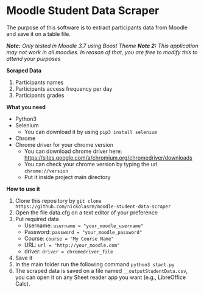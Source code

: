 # Moodle Student Data Scraper
The purpose of this software is to extract participants data from Moodle and save it on a table file.

_**Note:** Only tested in Moodle 3.7 using Boost Theme_
_**Note 2:** This application may not work in all moodles. In reason of that, you are free to modify this to attend your purposes_

**Scraped Data**
1. Participants names
2. Participants access frequency per day
3. Participants grades

**What you need**
* Python3
* Selenium
   * You can download it by using `pip3 install selenium`
* Chrome
* Chrome driver for your chrome version
   * You can download chrome driver here: https://sites.google.com/a/chromium.org/chromedriver/downloads 
   * You can check your chrome version by typing the url `chrome://version`
   * Put it inside project main directory

**How to use it**
1. Clone this repository by `git clone https://github.com/nickolasrm/moodle-student-data-scraper`
2. Open the file data.cfg on a text editor of your preference
3. Put required data
   * Username: `username = "your_moodle_username"`
   * Password: `password = "your_moodle_password"`
   * Course: `course = "My Course Name"`
   * URL: `url = "http://your_moodle.com"`
   * driver: `driver = chromedriver_file`
4. Save it
5. In the main folder run the following command `python3 start.py`
6. The scraped data is saved on a file named `__outputStudentData.csv`, you can open it on any Sheet reader app you want (e.g., LibreOffice Calc).
